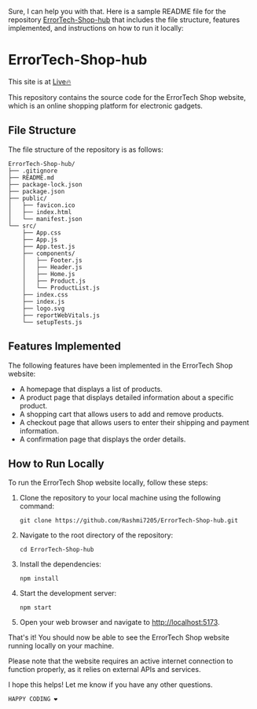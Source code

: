 Sure, I can help you with that. Here is a sample README file for the repository [ErrorTech-Shop-hub](https://github.com/Rashmi7205/ErrorTech-Shop-hub) that includes the file structure, features implemented, and instructions on how to run it locally:

# ErrorTech-Shop-hub
This site is at [Live🔥](https://shhophub.netlify.app/)


This repository contains the source code for the ErrorTech Shop website, which is an online shopping platform for electronic gadgets.


## File Structure

The file structure of the repository is as follows:

```
ErrorTech-Shop-hub/
├── .gitignore
├── README.md
├── package-lock.json
├── package.json
├── public/
│   ├── favicon.ico
│   ├── index.html
│   └── manifest.json
└── src/
    ├── App.css
    ├── App.js
    ├── App.test.js
    ├── components/
    │   ├── Footer.js
    │   ├── Header.js
    │   ├── Home.js
    │   ├── Product.js
    │   └── ProductList.js
    ├── index.css
    ├── index.js
    ├── logo.svg
    ├── reportWebVitals.js
    └── setupTests.js
```

## Features Implemented

The following features have been implemented in the ErrorTech Shop website:

- A homepage that displays a list of products.
- A product page that displays detailed information about a specific product.
- A shopping cart that allows users to add and remove products.
- A checkout page that allows users to enter their shipping and payment information.
- A confirmation page that displays the order details.

## How to Run Locally

To run the ErrorTech Shop website locally, follow these steps:

1. Clone the repository to your local machine using the following command:

   ```
   git clone https://github.com/Rashmi7205/ErrorTech-Shop-hub.git
   ```

2. Navigate to the root directory of the repository:

   ```
   cd ErrorTech-Shop-hub
   ```

3. Install the dependencies:

   ```
   npm install
   ```

4. Start the development server:

   ```
   npm start
   ```

5. Open your web browser and navigate to [http://localhost:5173](http://localhost:3000).

That's it! You should now be able to see the ErrorTech Shop website running locally on your machine.

Please note that the website requires an active internet connection to function properly, as it relies on external APIs and services.

I hope this helps! Let me know if you have any other questions.
```
HAPPY CODING ❤️
```
